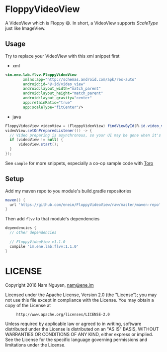FloppyVideoView
=====

A VideoView which is Floppy :smile:. In short, a VideoView supports *ScaleType* just like ImageView.

## Usage

Try to replace your VideoView with this xml snippet first

- xml

```xml
<im.ene.lab.flvv.FloppyVideoView
        xmlns:app="http://schemas.android.com/apk/res-auto"
        android:id="@+id/video_view"
        android:layout_width="match_parent"
        android:layout_height="match_parent"
        android:layout_gravity="center"
        app:retainRatio="true"
        app:scaleType="fitCenter"/>
```

- java

```java
FloppyVideoView videoView = (FloppyVideoView) findViewById(R.id.video_view);
videoView.setOnPreparedListener(() -> {
  // Video preparing is asynchronous, so your UI may be gone when it's done
  if (videoView != null) {
      videoView.start();
  }
});
```

See ```sample``` for more snippets, especially a co-op sample code with [Toro](https://github.com/eneim/Toro)

## Setup

Add my maven repo to you module's build.gradle repositories

```groovy
maven() {
  url 'https://github.com/eneim/FloppyVideoView/raw/master/maven-repo'
}
```

Then add ```flvv``` to that module's dependencies

```groovy
dependencies {
  // other dependencies
  
  // FloppyVideoView v1.1.0
  compile 'im.ene.lab:flvv:1.1.0'
}
```

LICENSE
=====

  Copyright 2016 Nam Nguyen, nam@ene.im

  Licensed under the Apache License, Version 2.0 (the "License");
  you may not use this file except in compliance with the License.
  You may obtain a copy of the License at

         http://www.apache.org/licenses/LICENSE-2.0

  Unless required by applicable law or agreed to in writing, software
  distributed under the License is distributed on an "AS IS" BASIS,
  WITHOUT WARRANTIES OR CONDITIONS OF ANY KIND, either express or implied.
  See the License for the specific language governing permissions and
  limitations under the License.
